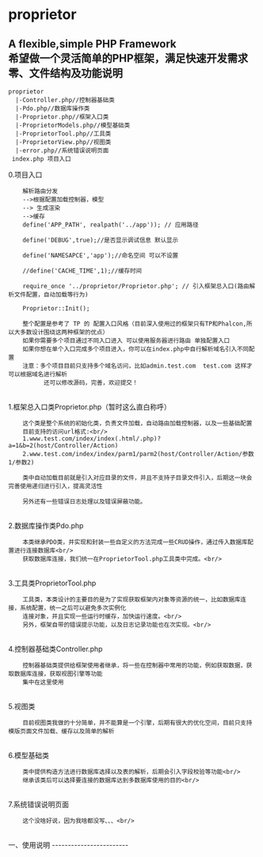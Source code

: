 # proprietor
A flexible,simple PHP Framework<br/>
希望做一个灵活简单的PHP框架，满足快速开发需求<br/>
零、文件结构及功能说明
-------------------
    proprietor
      |-Controller.php//控制器基础类
      |-Pdo.php//数据库操作类
      |-Proprietor.php//框架入口类
      |-ProprietorModels.php//模型基础类
      |-ProprietorTool.php//工具类
      |-ProprietorView.php//视图类
      |-error.php//系统错误说明页面
     index.php 项目入口

0.项目入口<br/>
		
		解析路由分发
		-->根据配置加载控制器，模型 
		--> 生成渲染
		-->缓存
		define('APP_PATH', realpath('../app')); // 应用路径
		
		define('DEBUG',true);//是否显示调试信息 默认显示
		
		define('NAMESAPCE','app');//命名空间 可以不设置
		
		//define('CACHE_TIME',1);//缓存时间
		
		require_once '../proprietor/Proprietor.php'; // 引入框架总入口(路由解析文件配置，自动加载等行为)
		
		Proprietor::Init();
		
		整个配置是参考了 TP 的 配置入口风格（目前深入使用过的框架只有TP和Phalcon,所以大多数设计围绕这两种框架的优点）
		如果你需要多个项目通过不同入口进入 可以使用服务器进行路由 单独配置入口
		如果你想在单个入口完成多个项目进入，你可以在index.php中自行解析域名引入不同配置
		注意：多个项目目前只支持多个域名访问，比如admin.test.com  test.com 这样才可以根据域名进行解析
		      还可以修改源码，完善，欢迎提交！
<br/>1.框架总入口类Proprietor.php（暂时这么直白称呼）<br/>
		
		这个类是整个系统的初始化类，负责文件加载，自动路由加载控制器，以及一些基础配置
		目前支持的访问url格式:<br/>
		1.www.test.com/index/index(.html/.php)?a=1&b=2(host/Controller/Action)
		2.www.test.com/index/index/parm1/parm2(host/Controller/Action/参数1/参数2)
		
		类中自动加载目前就是引入对应目录的文件，并且不支持子目录文件引入，后期这一块会完善使用递归进行引入，提高灵活性
		
		另外还有一些错误日志处理以及错误屏蔽功能。
		
<br/>2.数据库操作类Pdo.php<br/>
		
		本类继承PDO类，并实现和封装一些自定义的方法完成一些CRUD操作，通过传入数据库配置进行连接数据库<br/>
		获取数据库连接，我们统一在ProprietorTool.php工具类中完成。<br/>
		
<br/>3.工具类ProprietorTool.php<br/>
		
		工具类，本类设计的主要目的是为了实现获取框架内对象等资源的统一，比如数据库连接，系统配置，统一之后可以避免多次实例化
		连接对象，并且实现一些运行时缓存，加快运行速度。<br/>
		另外，框架自带的错误提示功能，以及日志记录功能也在次实现。<br/>
		
<br/>4.控制器基础类Controller.php<br/>
	
		控制器基础类提供给框架使用者继承，将一些在控制器中常用的功能，例如获取数据，获取数据库连接，获取视图引擎等功能
		集中在这里使用
		
<br/>5.视图类<br/>
			
		目前视图类我做的十分简单，并不能算是一个引擎，后期有很大的优化空间，目前只支持模版页面文件加载、缓存以及简单的解析
		
<br/>6.模型基础类<br/>
		
		类中提供构造方法进行数据库选择以及表的解析，后期会引入字段校验等功能<br/>
		继承该类后可以选择要连接的数据库达到多数据库使用的目的<br/>
		
<br/>7.系统错误说明页面<br/>
		
		这个没啥好说，因为我啥都没写、、、<br/>
		
<br/>
一、使用说明
------------------------

